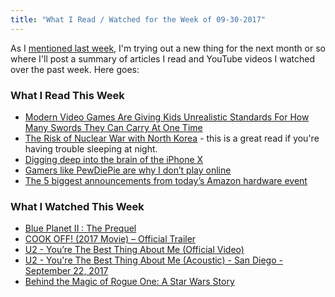 ```yaml
---
title: "What I Read / Watched for the Week of 09-30-2017"
---
```

<p>As I <a href="https://chrisenns.com/2017/09/read-watched-week-09-22-2017/">mentioned last week</a>, I'm trying out a new thing for the next month or so where I'll post a summary of articles I read and YouTube videos I watched over the past week. Here goes:</p>
<h3>What I Read This Week</h3>
<ul>
<li><a href="https://www.clickhole.com/blogpost/modern-video-games-are-giving-kids-unrealistic-sta-6638">Modern Video Games Are Giving Kids Unrealistic Standards For How Many Swords They Can Carry At One Time</a></li>
<li><a href="https://www.newyorker.com/magazine/2017/09/18/the-risk-of-nuclear-war-with-north-korea">The Risk of Nuclear War with North Korea</a> - this is a great read if you're having trouble sleeping at night.</li>
<li><a href="https://mashable.com/2017/09/14/inside-apple-a11-bionic-and-silicon-team/">Digging deep into the brain of the iPhone X</a></li>
<li><a href="https://www.polygon.com/2017/9/21/16341458/pewdiepie-racial-slurs-online-gaming">Gamers like PewDiePie are why I don’t play online</a></li>
<li><a href="https://www.theverge.com/2017/9/27/16374254/amazon-event-2017-news-recap-echo-spot-fire-tv-hardware">The 5 biggest announcements from today’s Amazon hardware event</a></li>
</ul>
<h3>What I Watched This Week</h3>
<ul>
<li><a href="https://youtu.be/_38JDGnr0vA">Blue Planet II : The Prequel</a></li>
<li><a href="https://youtu.be/1QWLyi03twg">COOK OFF! (2017 Movie) – Official Trailer</a></li>
<li><a href="https://youtu.be/nd_EYo96lmo">U2 - You’re The Best Thing About Me (Official Video)</a></li>
<li><a href="https://youtu.be/aDboYg65Inw">U2 - You're The Best Thing About Me (Acoustic) - San Diego - September 22, 2017</a></li>
<li><a href="https://youtu.be/ZBvi8opWTiQ">Behind the Magic of Rogue One: A Star Wars Story</a></li>
</ul>
